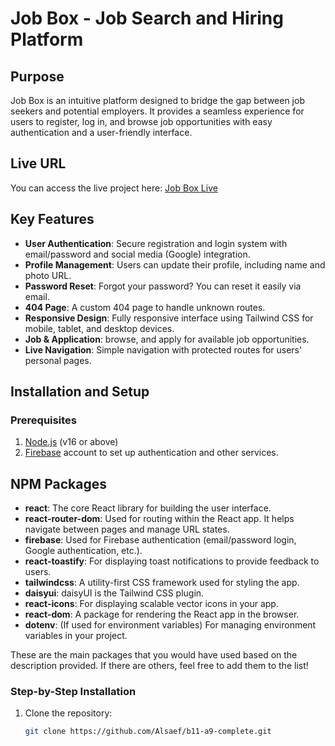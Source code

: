 # Job Box - Job Search and Hiring Platform

## Purpose
Job Box is an intuitive platform designed to bridge the gap between job seekers and potential employers. It provides a seamless experience for users to register, log in, and browse job opportunities with easy authentication and a user-friendly interface.

## Live URL
You can access the live project here: [Job Box Live](https://b11-a9-complete.vercel.app/)

## Key Features
- **User Authentication**: Secure registration and login system with email/password and social media (Google) integration.
- **Profile Management**: Users can update their profile, including name and photo URL.
- **Password Reset**: Forgot your password? You can reset it easily via email.
- **404 Page**: A custom 404 page to handle unknown routes.
- **Responsive Design**: Fully responsive interface using Tailwind CSS for mobile, tablet, and desktop devices.
- **Job  & Application**:  browse, and apply for available job opportunities.
- **Live Navigation**: Simple navigation with protected routes for users' personal pages.

## Installation and Setup

### Prerequisites
1. [Node.js](https://nodejs.org/) (v16 or above)
2. [Firebase](https://firebase.google.com/) account to set up authentication and other services.

## NPM Packages

- **react**: The core React library for building the user interface.
- **react-router-dom**: Used for routing within the React app. It helps navigate between pages and manage URL states.
- **firebase**: Used for Firebase authentication (email/password login, Google authentication, etc.).
- **react-toastify**: For displaying toast notifications to provide feedback to users.
- **tailwindcss**: A utility-first CSS framework used for styling the app.
- **daisyui**: daisyUI is the Tailwind CSS plugin.
- **react-icons**: For displaying scalable vector icons in your app.
- **react-dom**: A package for rendering the React app in the browser.
- **dotenv**: (If used for environment variables) For managing environment variables in your project.

These are the main packages that you would have used based on the description provided. If there are others, feel free to add them to the list!

### Step-by-Step Installation
1. Clone the repository:
   ```bash
   git clone https://github.com/Alsaef/b11-a9-complete.git
